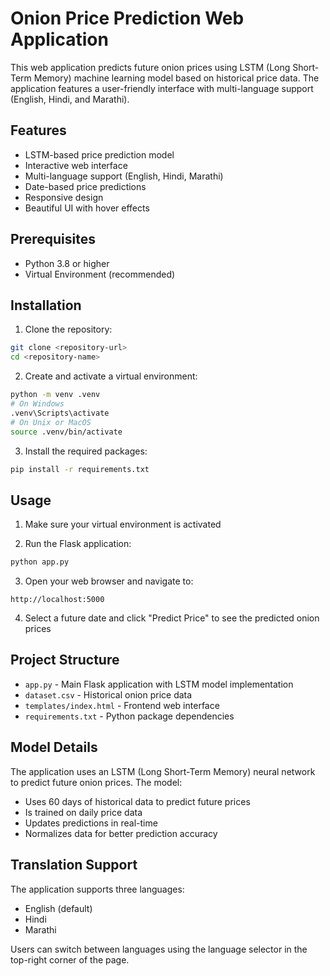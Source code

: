 # Onion Price Prediction Web Application

This web application predicts future onion prices using LSTM (Long Short-Term Memory) machine learning model based on historical price data. The application features a user-friendly interface with multi-language support (English, Hindi, and Marathi).

## Features

- LSTM-based price prediction model
- Interactive web interface
- Multi-language support (English, Hindi, Marathi)
- Date-based price predictions
- Responsive design
- Beautiful UI with hover effects

## Prerequisites

- Python 3.8 or higher
- Virtual Environment (recommended)

## Installation

1. Clone the repository:
```bash
git clone <repository-url>
cd <repository-name>
```

2. Create and activate a virtual environment:
```bash
python -m venv .venv
# On Windows
.venv\Scripts\activate
# On Unix or MacOS
source .venv/bin/activate
```

3. Install the required packages:
```bash
pip install -r requirements.txt
```

## Usage

1. Make sure your virtual environment is activated

2. Run the Flask application:
```bash
python app.py
```

3. Open your web browser and navigate to:
```
http://localhost:5000
```

4. Select a future date and click "Predict Price" to see the predicted onion prices

## Project Structure

- `app.py` - Main Flask application with LSTM model implementation
- `dataset.csv` - Historical onion price data
- `templates/index.html` - Frontend web interface
- `requirements.txt` - Python package dependencies

## Model Details

The application uses an LSTM (Long Short-Term Memory) neural network to predict future onion prices. The model:
- Uses 60 days of historical data to predict future prices
- Is trained on daily price data
- Updates predictions in real-time
- Normalizes data for better prediction accuracy

## Translation Support

The application supports three languages:
- English (default)
- Hindi
- Marathi

Users can switch between languages using the language selector in the top-right corner of the page. 